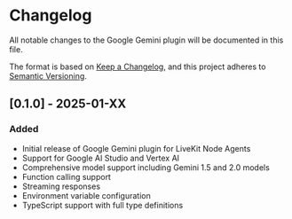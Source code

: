 # Changelog

All notable changes to the Google Gemini plugin will be documented in this file.

The format is based on [Keep a Changelog](https://keepachangelog.com/en/1.0.0/),
and this project adheres to [Semantic Versioning](https://semver.org/spec/v2.0.0.html).

## [0.1.0] - 2025-01-XX

### Added
- Initial release of Google Gemini plugin for LiveKit Node Agents
- Support for Google AI Studio and Vertex AI
- Comprehensive model support including Gemini 1.5 and 2.0 models
- Function calling support
- Streaming responses
- Environment variable configuration
- TypeScript support with full type definitions 